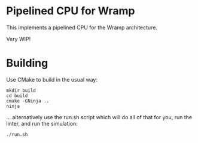 # Pipelined CPU for Wramp

This implements a pipelined CPU for the Wramp architecture.

Very WIP!

# Building

Use CMake to build in the usual way:

```
mkdir build
cd build
cmake -GNinja ..
ninja
```

... alternatively use the run.sh script which will do all of that for
you, run the linter, and run the simulation:

```
./run.sh
```
